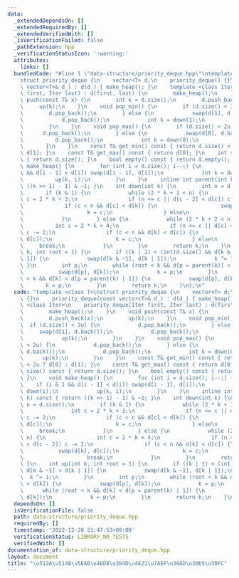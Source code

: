 ```yaml
---
data:
  _extendedDependsOn: []
  _extendedRequiredBy: []
  _extendedVerifiedWith: []
  _isVerificationFailed: false
  _pathExtension: hpp
  _verificationStatusIcon: ':warning:'
  attributes:
    links: []
  bundledCode: "#line 1 \"data-structure/priority_deque.hpp\"\ntemplate <class T>\n\
    struct priority_deque {\n    vector<T> d;\n    priority_deque() {}\n    priority_deque(const\
    \ vector<T>& d_) : d(d_) { make_heap(); }\n    template <class Iter>\n    priority_deque(Iter\
    \ first, Iter last) : d(first, last) {\n        make_heap();\n    }\n    void\
    \ push(const T& x) {\n        int k = d.size();\n        d.push_back(x);\n   \
    \     up(k);\n    }\n    void pop_min() {\n        if (d.size() < 3u) {\n    \
    \        d.pop_back();\n        } else {\n            swap(d[1], d.back());\n\
    \            d.pop_back();\n            int k = down(1);\n            up(k);\n\
    \        }\n    }\n    void pop_max() {\n        if (d.size() < 2u) {\n      \
    \      d.pop_back();\n        } else {\n            swap(d[0], d.back());\n  \
    \          d.pop_back();\n            int k = down(0);\n            up(k);\n \
    \       }\n    }\n    const T& get_min() const { return d.size() < 2u ? d[0] :\
    \ d[1]; }\n    const T& get_max() const { return d[0]; }\n    int size() const\
    \ { return d.size(); }\n    bool empty() const { return d.empty(); }\n    void\
    \ make_heap() {\n        for (int i = d.size(); i--;) {\n            if (i & 1\
    \ && d[i - 1] < d[i]) swap(d[i - 1], d[i]);\n            int k = down(i);\n  \
    \          up(k, i);\n        }\n    }\n    inline int parent(int k) const { return\
    \ ((k >> 1) - 1) & ~1; }\n    int down(int k) {\n        int n = d.size();\n \
    \       if (k & 1) {\n            while (2 * k + 1 < n) {\n                int\
    \ c = 2 * k + 3;\n                if (n <= c || d[c - 2] < d[c]) c -= 2;\n   \
    \             if (c < n && d[c] < d[k]) {\n                    swap(d[k], d[c]);\n\
    \                    k = c;\n                } else\n                    break;\n\
    \            }\n        } else {\n            while (2 * k + 2 < n) {\n      \
    \          int c = 2 * k + 4;\n                if (n <= c || d[c] < d[c - 2])\
    \ c -= 2;\n                if (c < n && d[k] < d[c]) {\n                    swap(d[k],\
    \ d[c]);\n                    k = c;\n                } else\n               \
    \     break;\n            }\n        }\n        return k;\n    }\n    int up(int\
    \ k, int root = 1) {\n        if ((k | 1) < (int)d.size() && d[k & ~1] < d[k |\
    \ 1]) {\n            swap(d[k & ~1], d[k | 1]);\n            k ^= 1;\n       \
    \ }\n        int p;\n        while (root < k && d[p = parent(k)] < d[k]) {\n \
    \           swap(d[p], d[k]);\n            k = p;\n        }\n        while (root\
    \ < k && d[k] < d[p = parent(k) | 1]) {\n            swap(d[p], d[k]);\n     \
    \       k = p;\n        }\n        return k;\n    }\n};\n"
  code: "template <class T>\nstruct priority_deque {\n    vector<T> d;\n    priority_deque()\
    \ {}\n    priority_deque(const vector<T>& d_) : d(d_) { make_heap(); }\n    template\
    \ <class Iter>\n    priority_deque(Iter first, Iter last) : d(first, last) {\n\
    \        make_heap();\n    }\n    void push(const T& x) {\n        int k = d.size();\n\
    \        d.push_back(x);\n        up(k);\n    }\n    void pop_min() {\n      \
    \  if (d.size() < 3u) {\n            d.pop_back();\n        } else {\n       \
    \     swap(d[1], d.back());\n            d.pop_back();\n            int k = down(1);\n\
    \            up(k);\n        }\n    }\n    void pop_max() {\n        if (d.size()\
    \ < 2u) {\n            d.pop_back();\n        } else {\n            swap(d[0],\
    \ d.back());\n            d.pop_back();\n            int k = down(0);\n      \
    \      up(k);\n        }\n    }\n    const T& get_min() const { return d.size()\
    \ < 2u ? d[0] : d[1]; }\n    const T& get_max() const { return d[0]; }\n    int\
    \ size() const { return d.size(); }\n    bool empty() const { return d.empty();\
    \ }\n    void make_heap() {\n        for (int i = d.size(); i--;) {\n        \
    \    if (i & 1 && d[i - 1] < d[i]) swap(d[i - 1], d[i]);\n            int k =\
    \ down(i);\n            up(k, i);\n        }\n    }\n    inline int parent(int\
    \ k) const { return ((k >> 1) - 1) & ~1; }\n    int down(int k) {\n        int\
    \ n = d.size();\n        if (k & 1) {\n            while (2 * k + 1 < n) {\n \
    \               int c = 2 * k + 3;\n                if (n <= c || d[c - 2] < d[c])\
    \ c -= 2;\n                if (c < n && d[c] < d[k]) {\n                    swap(d[k],\
    \ d[c]);\n                    k = c;\n                } else\n               \
    \     break;\n            }\n        } else {\n            while (2 * k + 2 <\
    \ n) {\n                int c = 2 * k + 4;\n                if (n <= c || d[c]\
    \ < d[c - 2]) c -= 2;\n                if (c < n && d[k] < d[c]) {\n         \
    \           swap(d[k], d[c]);\n                    k = c;\n                } else\n\
    \                    break;\n            }\n        }\n        return k;\n   \
    \ }\n    int up(int k, int root = 1) {\n        if ((k | 1) < (int)d.size() &&\
    \ d[k & ~1] < d[k | 1]) {\n            swap(d[k & ~1], d[k | 1]);\n          \
    \  k ^= 1;\n        }\n        int p;\n        while (root < k && d[p = parent(k)]\
    \ < d[k]) {\n            swap(d[p], d[k]);\n            k = p;\n        }\n  \
    \      while (root < k && d[k] < d[p = parent(k) | 1]) {\n            swap(d[p],\
    \ d[k]);\n            k = p;\n        }\n        return k;\n    }\n};"
  dependsOn: []
  isVerificationFile: false
  path: data-structure/priority_deque.hpp
  requiredBy: []
  timestamp: '2022-12-20 21:47:53+09:00'
  verificationStatus: LIBRARY_NO_TESTS
  verifiedWith: []
documentation_of: data-structure/priority_deque.hpp
layout: document
title: "\u512A\u5148\u5EA6\u4ED8\u304D\u4E21\u7AEF\u30AD\u30E5\u30FC"
---
```

